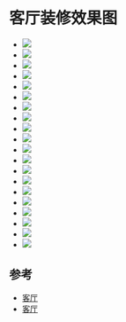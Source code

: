 #  客厅装修效果图


- ![](https://fairyly.github.io/you-need-know-house_knowledge/livingroom/1.jpg)
- ![](https://fairyly.github.io/you-need-know-house_knowledge/livingroom/2.jpg)
- ![](https://fairyly.github.io/you-need-know-house_knowledge/livingroom/3.jpg)
- ![](https://fairyly.github.io/you-need-know-house_knowledge/livingroom/4.jpg)
- ![](https://fairyly.github.io/you-need-know-house_knowledge/livingroom/5.jpg)
- ![](https://fairyly.github.io/you-need-know-house_knowledge/livingroom/6.jpg)
- ![](https://fairyly.github.io/you-need-know-house_knowledge/livingroom/7.jpg)
- ![](https://fairyly.github.io/you-need-know-house_knowledge/livingroom/8.jpg)
- ![](https://fairyly.github.io/you-need-know-house_knowledge/livingroom/9.jpg)
- ![](https://fairyly.github.io/you-need-know-house_knowledge/livingroom/10.jpg)
- ![](https://fairyly.github.io/you-need-know-house_knowledge/livingroom/11.jpg)
- ![](https://fairyly.github.io/you-need-know-house_knowledge/livingroom/12.jpg)
- ![](https://fairyly.github.io/you-need-know-house_knowledge/livingroom/13.jpg)
- ![](https://fairyly.github.io/you-need-know-house_knowledge/livingroom/14.jpg)
- ![](https://fairyly.github.io/you-need-know-house_knowledge/livingroom/15.jpg)
- ![](https://fairyly.github.io/you-need-know-house_knowledge/livingroom/16.jpg)
- ![](https://fairyly.github.io/you-need-know-house_knowledge/livingroom/17.jpg)
- ![](https://fairyly.github.io/you-need-know-house_knowledge/livingroom/18.jpg)
- ![](https://fairyly.github.io/you-need-know-house_knowledge/livingroom/19.jpg)
- ![](https://fairyly.github.io/you-need-know-house_knowledge/livingroom/20.jpg)


## 参考
- [客厅](https://xiaoguotu.to8to.com/list-h1s1i0)
- [客厅](http://home.fang.com/album/keting/)